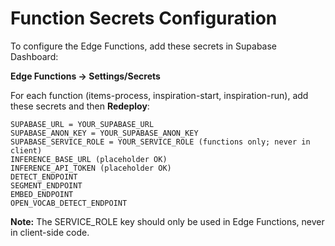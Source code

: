 # Function Secrets Configuration

To configure the Edge Functions, add these secrets in Supabase Dashboard:

**Edge Functions → Settings/Secrets**

For each function (items-process, inspiration-start, inspiration-run), add these secrets and then **Redeploy**:

```
SUPABASE_URL = YOUR_SUPABASE_URL
SUPABASE_ANON_KEY = YOUR_SUPABASE_ANON_KEY
SUPABASE_SERVICE_ROLE = YOUR_SERVICE_ROLE (functions only; never in client)
INFERENCE_BASE_URL (placeholder OK)
INFERENCE_API_TOKEN (placeholder OK)
DETECT_ENDPOINT
SEGMENT_ENDPOINT
EMBED_ENDPOINT
OPEN_VOCAB_DETECT_ENDPOINT
```

**Note:** The SERVICE_ROLE key should only be used in Edge Functions, never in client-side code.